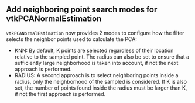 ## Add neighboring point search modes for vtkPCANormalEstimation

`vtkPCANormalEstimation` now provides 2 modes to configure how the filter selects the neighbor points used to calculate the PCA:
 - KNN: By default, K points are selected regardless of their location relative to the sampled point. The radius can also be set to ensure that a sufficiently large neighborhood is taken into account, if not the next approach is performed.
 - RADIUS: A second approach is to select neighboring points inside a radius, only the neighborhood of the sampled is considered. If K is also set, the number of points found inside the radius must be larger than K, if not the first approach is performed.
